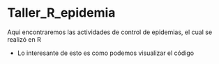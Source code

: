 # Taller_R_epidemia
Aqui encontraremos las actividades de control de epidemias, el cual se realizó en R
* Lo interesante de esto es como podemos visualizar el código

